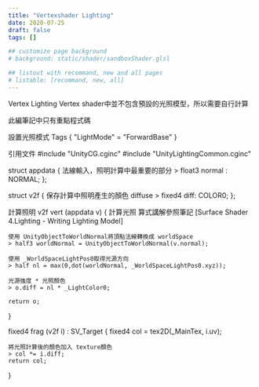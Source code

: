 ```yaml
---
title: "Vertexshader Lighting"
date: 2020-07-25
draft: false
tags: []

## customize page background
# background: static/shader/sandboxShader.glsl

## listout with recommand, new and all pages
# listable: [recommand, new, all]
---
```


<!--more-->

Vertex Lighting
Vertex shader中並不包含預設的光照模型，所以需要自行計算

此編筆記中只有重點程式碼

設置光照模式
Tags { "LightMode" = "ForwardBase" }

引用文件
#include "UnityCG.cginc"
#include "UnityLightingCommon.cginc"

struct appdata
{
    法線輸入，照明計算中最重要的部分
    > float3 normal : NORMAL;
};

struct v2f
{
    保存計算中照明產生的顏色 diffuse
    > fixed4 diff: COLOR0;
};

計算照明
v2f vert (appdata v)
{
    計算光照
    算式講解參照筆記 [Surface Shader 4.Lighting - Writing Lighting Model]

    使用 UnityObjectToWorldNormal將頂點法線轉換成 worldSpace
    > half3 worldNormal = UnityObjectToWorldNormal(v.normal);

    使用 _WorldSpaceLightPos0取得光源方向
    > half nl = max(0,dot(worldNormal, _WorldSpaceLightPos0.xyz));

    光源強度 * 光照顏色
    > o.diff = nl * _LightColor0;

    return o;
}

fixed4 frag (v2f i) : SV_Target
{
    fixed4 col = tex2D(_MainTex, i.uv);

    將光照計算後的顏色加入 texture顏色
    > col *= i.diff;
    return col;
}

